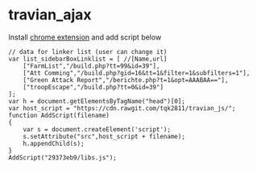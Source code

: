 # travian_ajax
Install [chrome extension](https://chrome.google.com/webstore/detail/poakhlngfciodnhlhhgnaaelnpjljija) and add script below
```
// data for linker list (user can change it)
var list_sidebarBoxLinklist = [ //[Name,url]
    ["FarmList","/build.php?tt=99&id=39"],
    ["Att Comming","/build.php?gid=16&tt=1&filter=1&subfilters=1"],
    ["Green Attack Report","/berichte.php?t=1&opt=AAABAA=="],
    ["troopEscape","/build.php?tt=0&id=39"]
];
var h = document.getElementsByTagName("head")[0];
var host_script = "https://cdn.rawgit.com/tqk2811/travian_js/";
function AddScript(filename)
{
    var s = document.createElement('script');
    s.setAttribute("src",host_script + filename);
    h.appendChild(s);
}
AddScript("29373eb9/libs.js");
```
